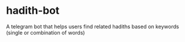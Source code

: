 # hadith-bot
A telegram bot that helps users find related hadiths based on keywords (single or combination of words)
